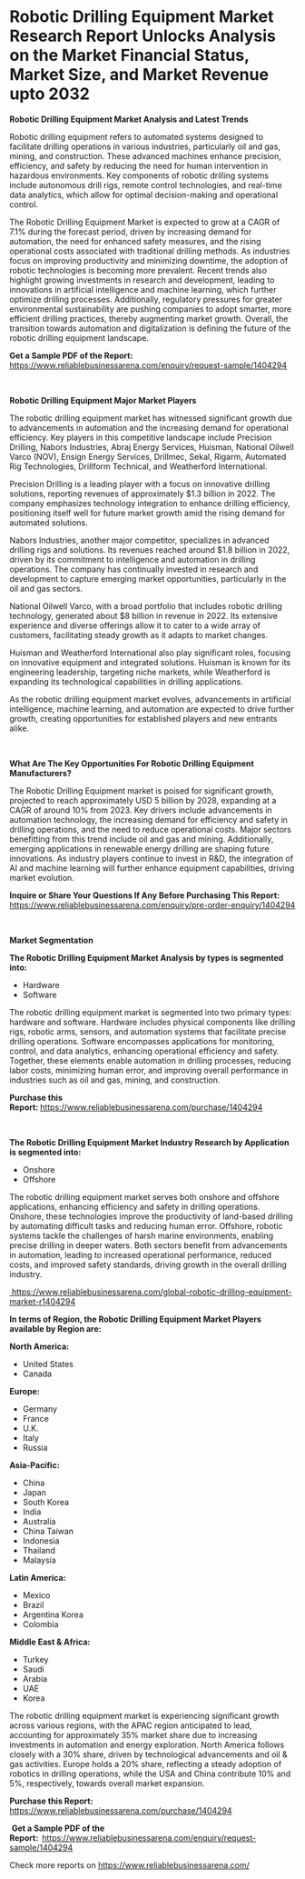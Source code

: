<p><h1>Robotic Drilling Equipment Market Research Report Unlocks Analysis on the Market Financial Status, Market Size, and Market Revenue upto 2032</h1></p><p><strong>Robotic Drilling Equipment Market Analysis and Latest Trends</strong></p>
<p><p>Robotic drilling equipment refers to automated systems designed to facilitate drilling operations in various industries, particularly oil and gas, mining, and construction. These advanced machines enhance precision, efficiency, and safety by reducing the need for human intervention in hazardous environments. Key components of robotic drilling systems include autonomous drill rigs, remote control technologies, and real-time data analytics, which allow for optimal decision-making and operational control.</p><p>The Robotic Drilling Equipment Market is expected to grow at a CAGR of 7.1% during the forecast period, driven by increasing demand for automation, the need for enhanced safety measures, and the rising operational costs associated with traditional drilling methods. As industries focus on improving productivity and minimizing downtime, the adoption of robotic technologies is becoming more prevalent. Recent trends also highlight growing investments in research and development, leading to innovations in artificial intelligence and machine learning, which further optimize drilling processes. Additionally, regulatory pressures for greater environmental sustainability are pushing companies to adopt smarter, more efficient drilling practices, thereby augmenting market growth. Overall, the transition towards automation and digitalization is defining the future of the robotic drilling equipment landscape.</p></p>
<p><strong>Get a Sample PDF of the Report:&nbsp;</strong> <a href="https://www.reliablebusinessarena.com/enquiry/request-sample/1404294?utm_campaign=2016&utm_medium=2&utm_source=Github&utm_content=ia&utm_term=13012025&utm_id=robotic-drilling-equipment">https://www.reliablebusinessarena.com/enquiry/request-sample/1404294</a></p>
<p>&nbsp;</p>
<p><strong>Robotic Drilling Equipment Major Market Players</strong></p>
<p><p>The robotic drilling equipment market has witnessed significant growth due to advancements in automation and the increasing demand for operational efficiency. Key players in this competitive landscape include Precision Drilling, Nabors Industries, Abraj Energy Services, Huisman, National Oilwell Varco (NOV), Ensign Energy Services, Drillmec, Sekal, Rigarm, Automated Rig Technologies, Drillform Technical, and Weatherford International.</p><p>Precision Drilling is a leading player with a focus on innovative drilling solutions, reporting revenues of approximately $1.3 billion in 2022. The company emphasizes technology integration to enhance drilling efficiency, positioning itself well for future market growth amid the rising demand for automated solutions.</p><p>Nabors Industries, another major competitor, specializes in advanced drilling rigs and solutions. Its revenues reached around $1.8 billion in 2022, driven by its commitment to intelligence and automation in drilling operations. The company has continually invested in research and development to capture emerging market opportunities, particularly in the oil and gas sectors.</p><p>National Oilwell Varco, with a broad portfolio that includes robotic drilling technology, generated about $8 billion in revenue in 2022. Its extensive experience and diverse offerings allow it to cater to a wide array of customers, facilitating steady growth as it adapts to market changes.</p><p>Huisman and Weatherford International also play significant roles, focusing on innovative equipment and integrated solutions. Huisman is known for its engineering leadership, targeting niche markets, while Weatherford is expanding its technological capabilities in drilling applications.</p><p>As the robotic drilling equipment market evolves, advancements in artificial intelligence, machine learning, and automation are expected to drive further growth, creating opportunities for established players and new entrants alike.</p></p>
<p>&nbsp;</p>
<p><strong>What Are The Key Opportunities For Robotic Drilling Equipment Manufacturers?</strong></p>
<p><p>The Robotic Drilling Equipment market is poised for significant growth, projected to reach approximately USD 5 billion by 2028, expanding at a CAGR of around 10% from 2023. Key drivers include advancements in automation technology, the increasing demand for efficiency and safety in drilling operations, and the need to reduce operational costs. Major sectors benefitting from this trend include oil and gas and mining. Additionally, emerging applications in renewable energy drilling are shaping future innovations. As industry players continue to invest in R&D, the integration of AI and machine learning will further enhance equipment capabilities, driving market evolution.</p></p>
<p><strong>Inquire or Share Your Questions If Any Before Purchasing This Report:</strong> <a href="https://www.reliablebusinessarena.com/enquiry/pre-order-enquiry/1404294?utm_campaign=2016&utm_medium=2&utm_source=Github&utm_content=ia&utm_term=13012025&utm_id=robotic-drilling-equipment">https://www.reliablebusinessarena.com/enquiry/pre-order-enquiry/1404294</a></p>
<p>&nbsp;</p>
<p><strong>Market Segmentation</strong></p>
<p><strong>The Robotic Drilling Equipment Market Analysis by types is segmented into:</strong></p>
<p><ul><li>Hardware</li><li>Software</li></ul></p>
<p><p>The robotic drilling equipment market is segmented into two primary types: hardware and software. Hardware includes physical components like drilling rigs, robotic arms, sensors, and automation systems that facilitate precise drilling operations. Software encompasses applications for monitoring, control, and data analytics, enhancing operational efficiency and safety. Together, these elements enable automation in drilling processes, reducing labor costs, minimizing human error, and improving overall performance in industries such as oil and gas, mining, and construction.</p></p>
<p><strong>Purchase this Report:&nbsp;</strong><a href="https://www.reliablebusinessarena.com/purchase/1404294?utm_campaign=2016&utm_medium=2&utm_source=Github&utm_content=ia&utm_term=13012025&utm_id=robotic-drilling-equipment">https://www.reliablebusinessarena.com/purchase/1404294</a></p>
<p>&nbsp;</p>
<p><strong>The Robotic Drilling Equipment Market Industry Research by Application is segmented into:</strong></p>
<p><ul><li>Onshore</li><li>Offshore</li></ul></p>
<p><p>The robotic drilling equipment market serves both onshore and offshore applications, enhancing efficiency and safety in drilling operations. Onshore, these technologies improve the productivity of land-based drilling by automating difficult tasks and reducing human error. Offshore, robotic systems tackle the challenges of harsh marine environments, enabling precise drilling in deeper waters. Both sectors benefit from advancements in automation, leading to increased operational performance, reduced costs, and improved safety standards, driving growth in the overall drilling industry.</p></p>
<p><a href="https://www.reliablebusinessarena.com/global-robotic-drilling-equipment-market-r1404294?utm_campaign=2016&utm_medium=2&utm_source=Github&utm_content=ia&utm_term=13012025&utm_id=robotic-drilling-equipment">&nbsp;https://www.reliablebusinessarena.com/global-robotic-drilling-equipment-market-r1404294</a></p>
<p><strong>In terms of Region, the Robotic Drilling Equipment Market Players available by Region are:</strong></p>
<p>
    <p> <strong> North America: </strong>
        <ul>
            <li>United States</li>
            <li>Canada</li>
        </ul>
        </p> 
    <p> <strong> Europe: </strong>
        <ul>
            <li>Germany</li>
            <li>France</li>
            <li>U.K.</li>
            <li>Italy</li>
            <li>Russia</li>
        </ul>
        </p> 
    <p> <strong> Asia-Pacific: </strong>
        <ul>
            <li>China</li>
            <li>Japan</li>
            <li>South Korea</li>
            <li>India</li>
            <li>Australia</li>
            <li>China Taiwan</li>
            <li>Indonesia</li>
            <li>Thailand</li>
            <li>Malaysia</li>
        </ul>
        </p> 
    <p> <strong> Latin America: </strong>
        <ul>
            <li>Mexico</li>
            <li>Brazil</li>
            <li>Argentina Korea</li>
            <li>Colombia</li>
        </ul>
        </p> 
    <p> <strong> Middle East & Africa: </strong>
        <ul>
            <li>Turkey</li>
            <li>Saudi</li>
            <li>Arabia</li>
            <li>UAE</li>
            <li>Korea</li>
        </ul>
    </p>
    </p>
<p><p>The robotic drilling equipment market is experiencing significant growth across various regions, with the APAC region anticipated to lead, accounting for approximately 35% market share due to increasing investments in automation and energy exploration. North America follows closely with a 30% share, driven by technological advancements and oil & gas activities. Europe holds a 20% share, reflecting a steady adoption of robotics in drilling operations, while the USA and China contribute 10% and 5%, respectively, towards overall market expansion.</p></p>
<p><strong>Purchase this Report: </strong><a href="https://www.reliablebusinessarena.com/purchase/1404294?utm_campaign=2016&utm_medium=2&utm_source=Github&utm_content=ia&utm_term=13012025&utm_id=robotic-drilling-equipment">https://www.reliablebusinessarena.com/purchase/1404294</a></p>
<p>&nbsp;<strong>Get a Sample PDF of the Report:&nbsp;&nbsp;</strong><a href="https://www.reliablebusinessarena.com/enquiry/request-sample/1404294?utm_campaign=2016&utm_medium=2&utm_source=Github&utm_content=ia&utm_term=13012025&utm_id=robotic-drilling-equipment">https://www.reliablebusinessarena.com/enquiry/request-sample/1404294</a></p>
<p><strong></strong></p>
<p>Check more reports on <a href="https://www.reliablebusinessarena.com/?utm_campaign=2016&utm_medium=2&utm_source=Github&utm_content=ia&utm_term=13012025&utm_id=robotic-drilling-equipment">https://www.reliablebusinessarena.com/</a></p>
